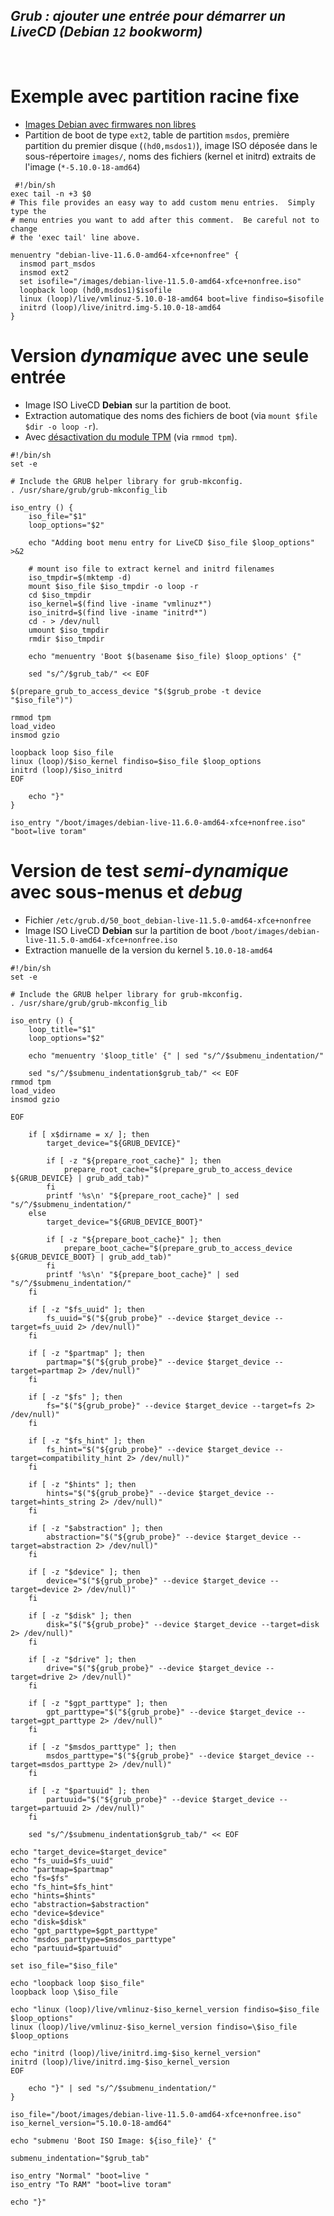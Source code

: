 ***Grub : ajouter une entrée pour démarrer un LiveCD (Debian `12` *bookworm*)***
---
<br />

# Exemple avec partition racine fixe
- [Images Debian avec firmwares non libres](https://cdimage.debian.org/images/unofficial/non-free/images-including-firmware/)
- Partition de boot de type `ext2`, table de partition `msdos`, première partition du premier disque (`(hd0,msdos1)`), image ISO déposée dans le sous-répertoire `images/`, noms des fichiers (kernel et initrd) extraits de l'image (`*-5.10.0-18-amd64`)
```shell
 #!/bin/sh
exec tail -n +3 $0
# This file provides an easy way to add custom menu entries.  Simply type the
# menu entries you want to add after this comment.  Be careful not to change
# the 'exec tail' line above.

menuentry "debian-live-11.6.0-amd64-xfce+nonfree" {
  insmod part_msdos
  insmod ext2
  set isofile="/images/debian-live-11.5.0-amd64-xfce+nonfree.iso"
  loopback loop (hd0,msdos1)$isofile
  linux (loop)/live/vmlinuz-5.10.0-18-amd64 boot=live findiso=$isofile
  initrd (loop)/live/initrd.img-5.10.0-18-amd64
}
```

# Version _dynamique_ avec une seule entrée
- Image ISO LiveCD **Debian** sur la partition de boot.
- Extraction automatique des noms des fichiers de boot (via `mount $file $dir -o loop -r`).
- Avec [désactivation du module TPM](https://askubuntu.com/a/1244886) (via `rmmod tpm`).
```shell
#!/bin/sh
set -e

# Include the GRUB helper library for grub-mkconfig.
. /usr/share/grub/grub-mkconfig_lib

iso_entry () {
    iso_file="$1"
    loop_options="$2"

    echo "Adding boot menu entry for LiveCD $iso_file $loop_options" >&2

    # mount iso file to extract kernel and initrd filenames
    iso_tmpdir=$(mktemp -d)
    mount $iso_file $iso_tmpdir -o loop -r
    cd $iso_tmpdir
    iso_kernel=$(find live -iname "vmlinuz*")
    iso_initrd=$(find live -iname "initrd*")
    cd - > /dev/null
    umount $iso_tmpdir
    rmdir $iso_tmpdir

    echo "menuentry 'Boot $(basename $iso_file) $loop_options' {"

    sed "s/^/$grub_tab/" << EOF

$(prepare_grub_to_access_device "$($grub_probe -t device "$iso_file")")

rmmod tpm
load_video
insmod gzio

loopback loop $iso_file
linux (loop)/$iso_kernel findiso=$iso_file $loop_options
initrd (loop)/$iso_initrd
EOF

    echo "}"
}

iso_entry "/boot/images/debian-live-11.6.0-amd64-xfce+nonfree.iso" "boot=live toram"
```

# Version de test _semi-dynamique_ avec sous-menus et _debug_
- Fichier `/etc/grub.d/50_boot_debian-live-11.5.0-amd64-xfce+nonfree`
- Image ISO LiveCD **Debian** sur la partition de boot `/boot/images/debian-live-11.5.0-amd64-xfce+nonfree.iso`
- Extraction manuelle de la version du kernel ̀`5.10.0-18-amd64`
```shell
#!/bin/sh
set -e

# Include the GRUB helper library for grub-mkconfig.
. /usr/share/grub/grub-mkconfig_lib

iso_entry () {
    loop_title="$1"
    loop_options="$2"

    echo "menuentry '$loop_title' {" | sed "s/^/$submenu_indentation/"

    sed "s/^/$submenu_indentation$grub_tab/" << EOF
rmmod tpm
load_video
insmod gzio

EOF

    if [ x$dirname = x/ ]; then
        target_device="${GRUB_DEVICE}"

        if [ -z "${prepare_root_cache}" ]; then
            prepare_root_cache="$(prepare_grub_to_access_device ${GRUB_DEVICE} | grub_add_tab)"
        fi
        printf '%s\n' "${prepare_root_cache}" | sed "s/^/$submenu_indentation/"
    else
        target_device="${GRUB_DEVICE_BOOT}"

        if [ -z "${prepare_boot_cache}" ]; then
            prepare_boot_cache="$(prepare_grub_to_access_device ${GRUB_DEVICE_BOOT} | grub_add_tab)"
        fi        
        printf '%s\n' "${prepare_boot_cache}" | sed "s/^/$submenu_indentation/"
    fi

    if [ -z "$fs_uuid" ]; then
        fs_uuid="$("${grub_probe}" --device $target_device --target=fs_uuid 2> /dev/null)"
    fi

    if [ -z "$partmap" ]; then
        partmap="$("${grub_probe}" --device $target_device --target=partmap 2> /dev/null)"
    fi

    if [ -z "$fs" ]; then
        fs="$("${grub_probe}" --device $target_device --target=fs 2> /dev/null)"
    fi

    if [ -z "$fs_hint" ]; then
        fs_hint="$("${grub_probe}" --device $target_device --target=compatibility_hint 2> /dev/null)"
    fi

    if [ -z "$hints" ]; then
        hints="$("${grub_probe}" --device $target_device --target=hints_string 2> /dev/null)"
    fi

    if [ -z "$abstraction" ]; then
        abstraction="$("${grub_probe}" --device $target_device --target=abstraction 2> /dev/null)"
    fi

    if [ -z "$device" ]; then
        device="$("${grub_probe}" --device $target_device --target=device 2> /dev/null)"
    fi

    if [ -z "$disk" ]; then
        disk="$("${grub_probe}" --device $target_device --target=disk 2> /dev/null)"
    fi

    if [ -z "$drive" ]; then
        drive="$("${grub_probe}" --device $target_device --target=drive 2> /dev/null)"
    fi

    if [ -z "$gpt_parttype" ]; then
        gpt_parttype="$("${grub_probe}" --device $target_device --target=gpt_parttype 2> /dev/null)"
    fi

    if [ -z "$msdos_parttype" ]; then
        msdos_parttype="$("${grub_probe}" --device $target_device --target=msdos_parttype 2> /dev/null)"
    fi

    if [ -z "$partuuid" ]; then
        partuuid="$("${grub_probe}" --device $target_device --target=partuuid 2> /dev/null)"
    fi

    sed "s/^/$submenu_indentation$grub_tab/" << EOF

echo "target_device=$target_device"
echo "fs_uuid=$fs_uuid"
echo "partmap=$partmap"
echo "fs=$fs"
echo "fs_hint=$fs_hint"
echo "hints=$hints"
echo "abstraction=$abstraction"
echo "device=$device"
echo "disk=$disk"
echo "gpt_parttype=$gpt_parttype"
echo "msdos_parttype=$msdos_parttype"
echo "partuuid=$partuuid"

set iso_file="$iso_file"

echo "loopback loop $iso_file"
loopback loop \$iso_file

echo "linux (loop)/live/vmlinuz-$iso_kernel_version findiso=$iso_file $loop_options"
linux (loop)/live/vmlinuz-$iso_kernel_version findiso=\$iso_file $loop_options

echo "initrd (loop)/live/initrd.img-$iso_kernel_version"
initrd (loop)/live/initrd.img-$iso_kernel_version
EOF

    echo "}" | sed "s/^/$submenu_indentation/"
}

iso_file="/boot/images/debian-live-11.5.0-amd64-xfce+nonfree.iso"
iso_kernel_version="5.10.0-18-amd64"

echo "submenu 'Boot ISO Image: ${iso_file}' {"

submenu_indentation="$grub_tab"

iso_entry "Normal" "boot=live "
iso_entry "To RAM" "boot=live toram"

echo "}"
```
